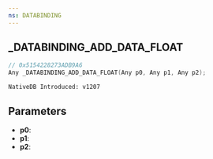 ```yaml
---
ns: DATABINDING
---
```

## _DATABINDING_ADD_DATA_FLOAT

```c
// 0x5154228273ADB9A6
Any _DATABINDING_ADD_DATA_FLOAT(Any p0, Any p1, Any p2);
```

```
NativeDB Introduced: v1207
```

## Parameters
* **p0**:
* **p1**:
* **p2**:
